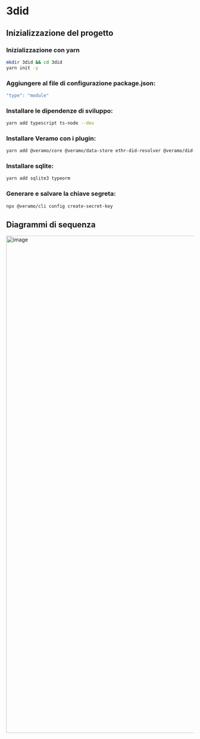 # 3did

## Inizializzazione del progetto

### Inizializzazione con yarn
```bash
mkdir 3did && cd 3did
yarn init -y
```

### Aggiungere al file di configurazione package.json: 
```js
"type": "module"
```
### Installare le dipendenze di sviluppo:
```bash
yarn add typescript ts-node --dev
```

### Installare Veramo con i plugin:
```bash
yarn add @veramo/core @veramo/data-store ethr-did-resolver @veramo/did-manager @veramo/did-provider-ethr @veramo/key-manager @veramo/kms-local @veramo/did-resolver @veramo/did-comm @veramo/did-jwt @veramo/message-handler @veramo/url-handler @veramo/selective-disclosure @veramo/credential-w3c @veramo/remote-server @veramo/remote-client

```

### Installare sqlite:
```bash
yarn add sqlite3 typeorm
```

### Generare e salvare la chiave segreta:
```bash
npx @veramo/cli config create-secret-key
```

## Diagrammi di sequenza
<img width="682" height="1334" alt="image" src="https://github.com/user-attachments/assets/b5243968-277a-441d-82d4-3893fad85436" />
